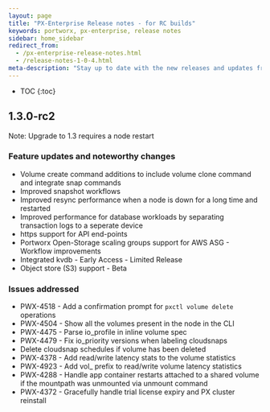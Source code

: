```yaml
---
layout: page
title: "PX-Enterprise Release notes - for RC builds"
keywords: portworx, px-enterprise, release notes
sidebar: home_sidebar
redirect_from:
  - /px-enterprise-release-notes.html
  - /release-notes-1-0-4.html
meta-description: "Stay up to date with the new releases and updates from Portworx. See our latest key features and an explanation of them all!"
---
```


* TOC
{:toc}

## 1.3.0-rc2 

Note: Upgrade to 1.3 requires a node restart

### Feature updates and noteworthy changes

* Volume create command additions to include volume clone command and integrate snap commands
* Improved snapshot workflows 
* Improved resync performance when a node is down for a long time and restarted
* Improved performance for database workloads by separating transaction logs to a seperate device
* https support for API end-points
* Portworx Open-Storage scaling groups support for AWS ASG - Workflow improvements
* Integrated kvdb - Early Access - Limited Release
* Object store (S3) support - Beta

### Issues addressed

* PWX-4518 - Add a confirmation prompt for `pxctl volume delete` operations
* PWX-4504 - Show all the volumes present in the node in the CLI
* PWX-4475 - Parse io_profile in inline volume spec
* PWX-4479 - Fix io_priority versions when labeling cloudsnaps
* Delete cloudsnap schedules if volume has been deleted
* PWX-4378 - Add read/write latency stats to the volume statistics
* PWX-4923 - Add vol_ prefix to read/write volume latency statistics
* PWX-4288 - Handle app container restarts attached to a shared volume if the mountpath was unmounted via unmount command
* PWX-4372 - Gracefully handle trial license expiry and PX cluster reinstall










